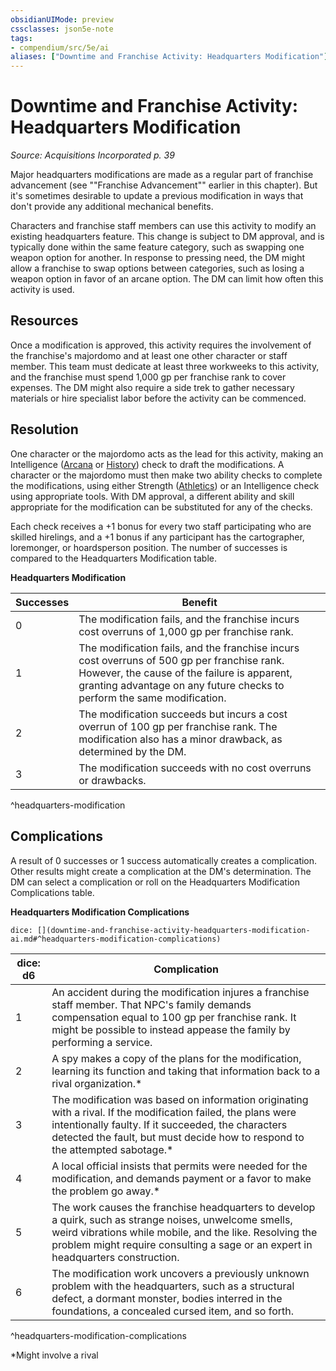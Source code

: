 ```yaml
---
obsidianUIMode: preview
cssclasses: json5e-note
tags:
- compendium/src/5e/ai
aliases: ["Downtime and Franchise Activity: Headquarters Modification"]
---
```

# Downtime and Franchise Activity: Headquarters Modification
*Source: Acquisitions Incorporated p. 39* 

Major headquarters modifications are made as a regular part of franchise advancement (see ""Franchise Advancement"" earlier in this chapter). But it's sometimes desirable to update a previous modification in ways that don't provide any additional mechanical benefits.

Characters and franchise staff members can use this activity to modify an existing headquarters feature. This change is subject to DM approval, and is typically done within the same feature category, such as swapping one weapon option for another. In response to pressing need, the DM might allow a franchise to swap options between categories, such as losing a weapon option in favor of an arcane option. The DM can limit how often this activity is used.

## Resources

Once a modification is approved, this activity requires the involvement of the franchise's majordomo and at least one other character or staff member. This team must dedicate at least three workweeks to this activity, and the franchise must spend 1,000 gp per franchise rank to cover expenses. The DM might also require a side trek to gather necessary materials or hire specialist labor before the activity can be commenced.

## Resolution

One character or the majordomo acts as the lead for this activity, making an Intelligence ([Arcana](/3-Mechanics/CLI/rules/skills.md#Arcana) or [History](/3-Mechanics/CLI/rules/skills.md#History)) check to draft the modifications. A character or the majordomo must then make two ability checks to complete the modifications, using either Strength ([Athletics](/3-Mechanics/CLI/rules/skills.md#Athletics)) or an Intelligence check using appropriate tools. With DM approval, a different ability and skill appropriate for the modification can be substituted for any of the checks.

Each check receives a +1 bonus for every two staff participating who are skilled hirelings, and a +1 bonus if any participant has the cartographer, loremonger, or hoardsperson position. The number of successes is compared to the Headquarters Modification table.

**Headquarters Modification**

| Successes | Benefit |
|-----------|---------|
| 0 | The modification fails, and the franchise incurs cost overruns of 1,000 gp per franchise rank. |
| 1 | The modification fails, and the franchise incurs cost overruns of 500 gp per franchise rank. However, the cause of the failure is apparent, granting advantage on any future checks to perform the same modification. |
| 2 | The modification succeeds but incurs a cost overrun of 100 gp per franchise rank. The modification also has a minor drawback, as determined by the DM. |
| 3 | The modification succeeds with no cost overruns or drawbacks. |
^headquarters-modification

## Complications

A result of 0 successes or 1 success automatically creates a complication. Other results might create a complication at the DM's determination. The DM can select a complication or roll on the Headquarters Modification Complications table.

**Headquarters Modification Complications**

`dice: [](downtime-and-franchise-activity-headquarters-modification-ai.md#^headquarters-modification-complications)`

| dice: d6 | Complication |
|----------|--------------|
| 1 | An accident during the modification injures a franchise staff member. That NPC's family demands compensation equal to 100 gp per franchise rank. It might be possible to instead appease the family by performing a service. |
| 2 | A spy makes a copy of the plans for the modification, learning its function and taking that information back to a rival organization.* |
| 3 | The modification was based on information originating with a rival. If the modification failed, the plans were intentionally faulty. If it succeeded, the characters detected the fault, but must decide how to respond to the attempted sabotage.* |
| 4 | A local official insists that permits were needed for the modification, and demands payment or a favor to make the problem go away.* |
| 5 | The work causes the franchise headquarters to develop a quirk, such as strange noises, unwelcome smells, weird vibrations while mobile, and the like. Resolving the problem might require consulting a sage or an expert in headquarters construction. |
| 6 | The modification work uncovers a previously unknown problem with the headquarters, such as a structural defect, a dormant monster, bodies interred in the foundations, a concealed cursed item, and so forth. |
^headquarters-modification-complications

*Might involve a rival